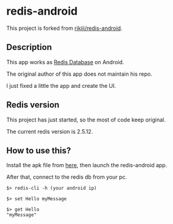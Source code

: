 # redis-android

This project is forked from [rikiji/redis-android](https://github.com/rikiji/redis-android).

## Description

This app works as [Redis Database](http://redis.io/) on Android.

The original author of this app does not maintain his repo.

I just fixed a little the app and create the UI.

## Redis version

This project has just started, so the most of code keep original.

The current redis version is 2.5.12.

## How to use this?

Install the apk file from [here](https://github.com/wf9a5m75/redis-android/blob/master/release/app-debug.apk?raw=true), then launch the redis-android app.

After that, connect to the redis db from your pc.

```
$> redis-cli -h (your android ip)

$> set Hello myMessage

$> get Hello
"myMessage"
```

